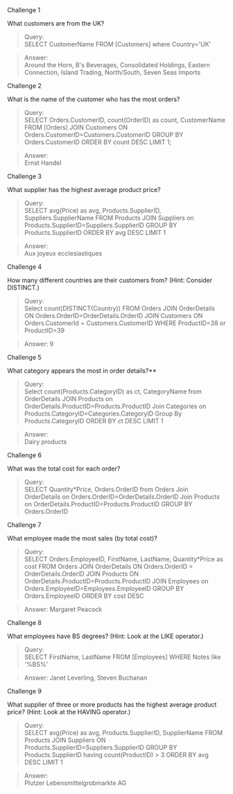 Challenge 1

What customers are from the UK?


> Query:  
> SELECT CustomerName FROM [Customers] where Country='UK'  

> Answer:  
> Around the Horn, B's Beverages, Consolidated Holdings, Eastern Connection, Island Trading, North/South, Seven Seas Imports  

Challenge 2  

What is the name of the customer who has the most orders?
> Query:  
> SELECT Orders.CustomerID, count(OrderID) as count, CustomerName FROM [Orders] JOIN Customers ON Orders.CustomerID=Customers.CustomerID GROUP BY Orders.CustomerID ORDER BY count DESC LIMIT 1;  

> Answer:  
> Ernst Handel


Challenge 3

What supplier has the highest average product price?
> Query:  
> SELECT avg(Price) as avg, Products.SupplierID, Suppliers.SupplierName FROM Products JOIN Suppliers on Products.SupplierID=Suppliers.SupplierID GROUP BY Products.SupplierID ORDER BY avg DESC LIMIT 1  

> Answer:  
> Aux joyeux ecclesiastiques

Challenge 4

How many different countries are their customers from? (Hint: Consider DISTINCT.)
> Query:  
> Select count(DISTINCT(Country)) FROM Orders JOIN OrderDetails ON Orders.OrderID=OrderDetails.OrderID JOIN Customers ON Orders.CustomerId = Customers.CustomerID WHERE ProductID=38 or ProductID=39  

> Answer: 
> 9

Challenge 5

What category appears the most in order details?**
> Query:  
> Select count(Products.CategoryID) as ct, CategoryName from OrderDetails JOIN Products on OrderDetails.ProductID=Products.ProductID Join Categories on Products.CategoryID=Categories.CategoryID Group By Products.CategoryID ORDER BY ct DESC LIMIT 1

> Answer:  
> Dairy products

Challenge 6

What was the total cost for each order?
> Query:  
> SELECT Quantity*Price, Orders.OrderID from Orders Join OrderDetails on Orders.OrderID=OrderDetails.OrderID Join Products on OrderDetails.ProductID=Products.ProductID GROUP BY Orders.OrderID

Challenge 7

What employee made the most sales (by total cost)?
> Query:  
> SELECT Orders.EmployeeID, FirstName, LastName, Quantity*Price as cost FROM  Orders JOIN OrderDetails ON Orders.OrderID = OrderDetails.OrderID JOIN Products ON OrderDetails.ProductID=Products.ProductID JOIN Employees on Orders.EmployeeID=Employees.EmployeeID GROUP BY Orders.EmployeeID ORDER BY cost DESC

> Answer: 
> Margaret Peacock

Challenge 8

What employees have BS degrees? (Hint: Look at the LIKE operator.)
> Query:  
> SELECT FirstName, LastName FROM [Employees] WHERE Notes like '%BS%'

> Answer: 
> Janet Leverling, Steven Buchanan

Challenge 9

What supplier of three or more products has the highest average product price? (Hint: Look at the HAVING operator.)
> Query:  
> SELECT avg(Price) as avg, Products.SupplierID, SupplierName FROM Products JOIN Suppliers ON Products.SupplierID=Suppliers.SupplierID GROUP BY Products.SupplierID having count(ProductID) > 3 ORDER BY avg DESC LIMIT 1

>Answer:  
> Plutzer Lebensmittelgrobmarkte AG
